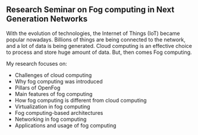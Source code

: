 ## Research Seminar on Fog computing in Next Generation Networks
With the evolution of technologies, the Internet of Things (IoT) became popular nowadays. Billions of things are being connected to the network, and a lot of data is being generated. Cloud computing is an effective choice to process and store huge amount of data. But, then comes Fog computing. 

My research focuses on:
* Challenges of cloud computing
* Why fog computing was introduced
* Pillars of OpenFog
* Main features of fog computing
* How fog computing is different from cloud computing
* Virtualization in fog computing
* Fog computing-based architectures
* Networking in fog computing
* Applications and usage of fog computing
